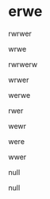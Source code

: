 # erwe

  rwrwer

  wrwe

  rwrwerw

  wrwer

  werwe

  rwer

  wewr

  were

  wwer

  null

  null







